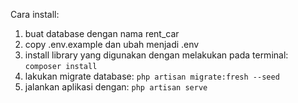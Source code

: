 Cara install:
1. buat database dengan nama rent_car
2. copy .env.example dan ubah menjadi .env
3. install library yang digunakan dengan melakukan pada terminal:
`composer install`
4. lakukan migrate database:
`php artisan migrate:fresh --seed`
5. jalankan aplikasi dengan:
`php artisan serve`